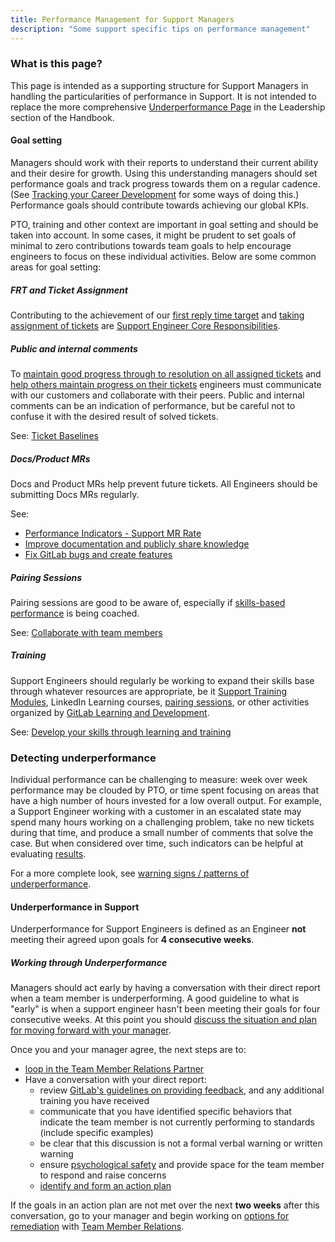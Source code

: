 ```yaml
---
title: Performance Management for Support Managers
description: "Some support specific tips on performance management"
---
```


### What is this page?

This page is intended as a supporting structure for Support Managers in handling the particularities of performance in Support.  It is not intended to replace the more comprehensive [Underperformance Page](/handbook/leadership/underperformance/) in the Leadership section of the Handbook.

#### Goal setting

Managers should work with their reports to understand their current ability and their desire for growth. Using this understanding managers should set performance goals and track progress towards them on a regular cadence. (See [Tracking your Career Development](/handbook/people-group/learning-and-development/career-development/#tracking-your-career-development) for some ways of doing this.) Performance goals should contribute towards achieving our global KPIs.

PTO, training and other context are important in goal setting and should be taken into account. In some cases, it might be prudent to set goals of minimal to zero contributions towards team goals to help encourage engineers to focus on these individual activities.
Below are some common areas for goal setting:

##### FRT and Ticket Assignment

Contributing to the achievement of our
[first reply time target](/handbook/support/performance-indicators/#service-level-agreement-sla)
and [taking assignment of tickets](/handbook/support/workflows/working-on-tickets.html#selecting-new-tickets)
are [Support Engineer Core Responsibilities](/handbook/support/support-engineer-responsibilities/#core-responsibility-of-a-support-engineer).

##### Public and internal comments

To [maintain good progress through to resolution on all assigned tickets](/handbook/support/support-engineer-responsibilities#3-maintain-good-progress-through-to-resolution-on-all-of-your-assigned-tickets) and [help others maintain progress on their tickets](/handbook/support/support-engineer-responsibilities#5-help-others-in-your-group-to-maintain-progress-on-their-tickets) engineers must communicate with our customers and collaborate with their peers. Public and internal comments can be an indication of performance, but be careful not to confuse it with the desired result of solved tickets.

See: [Ticket Baselines](/handbook/support/support-engineer-responsibilities#ticket-baseline)

##### Docs/Product MRs

Docs and Product MRs help prevent future tickets. All Engineers should be submitting Docs MRs regularly.

See:

- [Performance Indicators - Support MR Rate](/handbook/support/performance-indicators/#support-mr-rate)
- [Improve documentation and publicly share knowledge](/handbook/support/support-engineer-responsibilities#improve-documentation-and-publicly-share-knowledge-weekly)
- [Fix GitLab bugs and create features](/handbook/support/support-engineer-responsibilities#fix-gitlab-bugs-and-create-features-occasionally)

##### Pairing Sessions

Pairing sessions are good to be aware of, especially if [skills-based performance](/handbook/leadership/underperformance/#skills-based-performance) is being coached.

See: [Collaborate with team members](/handbook/support/support-engineer-responsibilities#collaborate-with-team-members-and-customers-daily)

##### Training

Support Engineers should regularly be working to expand their skills base through whatever resources are appropriate, be it
[Support Training Modules](https://gitlab.com/gitlab-com/support/support-training), LinkedIn Learning courses, [pairing sessions](#pairing-sessions), or other activities organized by [GitLab Learning and Development](/handbook/people-group/learning-and-development/).

See: [Develop your skills through learning and training](/handbook/support/support-engineer-responsibilities#develop-your-skills-through-learning-and-training-weekly)

### Detecting underperformance

Individual performance can be challenging to measure: week over week performance may be clouded by PTO, or time spent focusing on areas that have a high number of hours invested for a low overall output. For example, a Support Engineer working with a customer in an escalated state may spend many hours working on a challenging problem, take no new tickets during that time, and produce a small number of comments that solve the case. But when considered over time, such indicators can be helpful at evaluating [results](/handbook/values/#results).

For a more complete look, see [warning signs / patterns of underperformance](/handbook/leadership/underperformance/#warning-signspatterns-of-underperformance).

#### Underperformance in Support

Underperformance for Support Engineers is defined as an Engineer **not** meeting their agreed upon goals for **4 consecutive weeks**.

##### Working through Underperformance

Managers should act early by having a conversation with their direct report when a team member is underperforming. A good guideline to what is "early" is when a support engineer hasn't been meeting their goals for four consecutive weeks. At this point you should [discuss the situation and plan for moving forward with your manager](/handbook/leadership/underperformance/#immediately-discuss-with-the-managers-manager).

Once you and your manager agree, the next steps are to:

- [loop in the Team Member Relations Partner](/handbook/leadership/underperformance/#loop-in-the-team-member-relations-partner)
- Have a conversation with your direct report:
  - review [GitLab's guidelines on providing feedback](/handbook/people-group/guidance-on-feedback/#all-feedback), and any additional training you have received
  - communicate that you have identified specific behaviors that indicate the team member is not currently performing to standards (include specific examples)
  - be clear that this discussion is not a formal verbal warning or written warning
  - ensure [psychological safety](/handbook/leadership/emotional-intelligence/psychological-safety/) and provide space for the team member to respond and raise concerns
  - [identify and form an action plan](/handbook/leadership/underperformance/#manager-identify-and-take-action-as-early-as-possible)

If the goals in an action plan are not met over the next **two weeks** after this conversation, go to your manager and begin working on [options for remediation](/handbook/leadership/underperformance/#options-for-remediation) with [Team Member Relations](/handbook/people-group/team-member-relations/).
